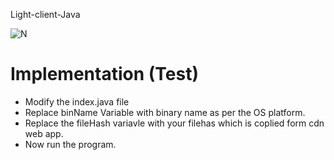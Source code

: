  Light-client-Java

![N](https://assets.swrmlabs.io/images/logo-icon.svg)


# Implementation (Test)

  - Modify the index.java file
  -  Replace binName Variable with binary name as per the OS platform.
  - Replace the fileHash variavle with your filehas which is coplied form cdn web app.
  - Now run the program.
